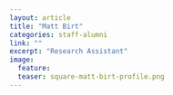 ```yaml
---
layout: article
title: "Matt Birt"
categories: staff-alumni
link: ""
excerpt: "Research Assistant"
image:
  feature: 
  teaser: square-matt-birt-profile.png
---
```

